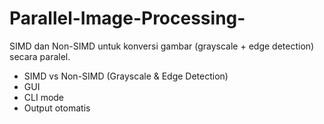 # Parallel-Image-Processing-

SIMD dan Non-SIMD untuk konversi gambar (grayscale + edge detection) secara paralel. 

- SIMD vs Non-SIMD (Grayscale & Edge Detection)
- GUI 
- CLI mode 
- Output otomatis 

